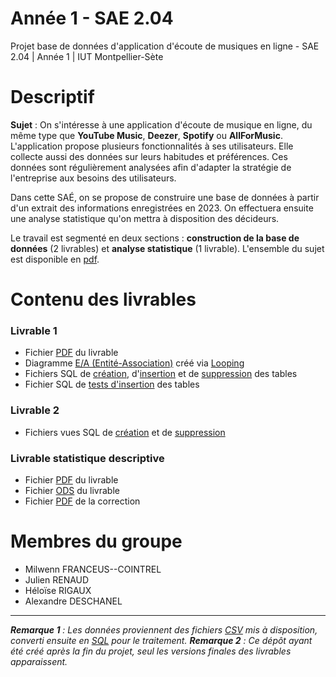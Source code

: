 # Année 1 - SAE 2.04
Projet base de données d'application d'écoute de musiques en ligne - SAE 2.04 | Année 1 | IUT Montpellier-Sète

# Descriptif
**Sujet** : On s'intéresse à une application d'écoute de musique en ligne, du même type que **YouTube Music**, **Deezer**, **Spotify** ou **AllForMusic**. L'application propose plusieurs fonctionnalités à ses utilisateurs. Elle collecte aussi des données sur leurs habitudes et préférences. Ces données sont régulièrement analysées afin d'adapter la stratégie de l'entreprise aux besoins des utilisateurs.

Dans cette SAÉ, on se propose de construire une base de données à partir d'un extrait des informations enregistrées en 2023. On effectuera ensuite une analyse statistique qu'on mettra à disposition des décideurs.

Le travail est segmenté en deux sections : **construction de la base de données** (2 livrables) et **analyse statistique** (1 livrable). L'ensemble du sujet est disponible en [pdf](Sujet%20SAE%202.04%20Exploitation%20BD.pdf).

# Contenu des livrables

### Livrable 1
- Fichier [PDF](Livrable%201/S1-4_SAE_204_L1_FRANCEUS_RENAUD_RIGAUX_DESCHANEL.pdf) du livrable
- Diagramme [E/A (Entité-Association)](Livrable%201/sae204.loo) créé via [Looping](https://www.looping-mcd.fr/)
- Fichiers SQL de [création](Livrable%201/Creation.sql), d'[insertion](Livrable%201/Insertion.sql) et de [suppression](Livrable%201/Suppression.sql) des tables
- Fichier SQL de [tests d'insertion](Livrable%201/TestInsertion.sql) des tables

### Livrable 2
- Fichiers vues SQL de [création](Livrable%202/Vues.sql) et de [suppression](Livrable%202/VueSuppresion.sql)

### Livrable statistique descriptive
- Fichier [PDF](Livrable%20statistique%20descriptive/S1-4.pdf) du livrable
- Fichier [ODS](Livrable%20statistique%20descriptive/S1-4.ods) du livrable
- Fichier [PDF](Livrable%20statistique%20descriptive/Correction%20livrable%20statistique%20descriptive%20SAE%202.04.pdf) de la correction

# Membres du groupe
- Milwenn FRANCEUS--COINTREL
- Julien RENAUD
- Héloïse RIGAUX
- Alexandre DESCHANEL

___
_**Remarque 1** : Les données proviennent des fichiers [CSV](resources/CSV) mis à disposition, converti ensuite en [SQL](resources/SQL) pour le traitement._
_**Remarque 2** : Ce dépôt ayant été créé après la fin du projet, seul les versions finales des livrables apparaissent._
